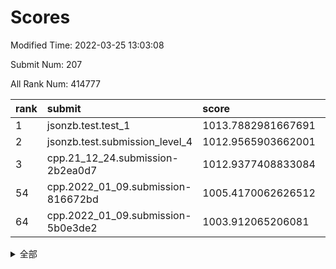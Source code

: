 # Scores

Modified Time: 2022-03-25 13:03:08

Submit Num: 207

All Rank Num: 414777

| rank |               submit               |       score        |       sigma        | pk_num |
| :--- | :--------------------------------- | :----------------- | :----------------- | :----- |
| 1    | jsonzb.test.test_1                 | 1013.7882981667691 | 0.8219406929721    | 8013   |
| 2    | jsonzb.test.submission_level_4     | 1012.9565903662001 | 0.8000822057756729 | 8013   |
| 3    | cpp.21_12_24.submission-2b2ea0d7   | 1012.9377408833084 | 0.8015295037544938 | 8015   |
| 54   | cpp.2022_01_09.submission-816672bd | 1005.4170062626512 | 0.7166483994362376 | 8014   |
| 64   | cpp.2022_01_09.submission-5b0e3de2 | 1003.912065206081  | 0.7251670929745738 | 8020   |


<details>
<summary>全部</summary>

| rank |                 submit                 |       score        |       sigma        | pk_num |
| :--- | :------------------------------------- | :----------------- | :----------------- | :----- |
| 1    | jsonzb.test.test_1                     | 1013.7882981667691 | 0.8219406929721    | 8013   |
| 2    | jsonzb.test.submission_level_4         | 1012.9565903662001 | 0.8000822057756729 | 8013   |
| 3    | cpp.21_12_24.submission-2b2ea0d7       | 1012.9377408833084 | 0.8015295037544938 | 8015   |
| 4    | gobigger.level_3.submission_level_3_30 | 1012.3007152943461 | 0.7715645597878732 | 8014   |
| 5    | gobigger.level_3.submission_level_3_27 | 1011.4372928423375 | 0.769719749412373  | 8014   |
| 6    | gobigger.level_3.submission_level_3_22 | 1011.1701157616759 | 0.7727110145312392 | 8009   |
| 7    | gobigger.level_3.submission_level_3_19 | 1010.9502258004449 | 0.7675317995203222 | 8012   |
| 8    | gobigger.level_3.submission_level_3_36 | 1010.6754977761195 | 0.752829232212529  | 8014   |
| 9    | gobigger.level_3.submission_level_3_45 | 1010.6319943102566 | 0.7602844142280138 | 8009   |
| 10   | gobigger.level_3.submission_level_3_32 | 1010.6291694093516 | 0.7977003125459081 | 8016   |
| 11   | gobigger.level_3.submission_level_3_43 | 1010.5440504117672 | 0.7719794756042875 | 8018   |
| 12   | gobigger.level_3.submission_level_3_1  | 1010.4493346835001 | 0.7839070292322164 | 8015   |
| 13   | gobigger.level_3.submission_level_3_49 | 1010.4318118796822 | 0.7502848808947218 | 8011   |
| 14   | gobigger.level_3.submission_level_3_40 | 1010.3676124749167 | 0.7553943131328972 | 8011   |
| 15   | gobigger.level_3.submission_level_3_11 | 1010.3587425502806 | 0.7600763256425987 | 8016   |
| 16   | gobigger.level_3.submission_level_3_18 | 1010.3383242073655 | 0.7741206077076204 | 8014   |
| 17   | gobigger.level_3.submission_level_3_25 | 1010.1739699343166 | 0.768901515959804  | 8015   |
| 18   | gobigger.level_3.submission_level_3_3  | 1010.1143906437301 | 0.765623285673692  | 8009   |
| 19   | gobigger.level_3.submission_level_3_23 | 1010.1077171309321 | 0.7578802398496555 | 8017   |
| 20   | gobigger.level_3.submission_level_3_47 | 1010.0518021075642 | 0.7541584758982112 | 8021   |
| 21   | gobigger.level_3.submission_level_3_48 | 1010.0212078258227 | 0.7506231992653954 | 8016   |
| 22   | gobigger.level_3.submission_level_3_6  | 1009.9781369600191 | 0.7300351279484855 | 8015   |
| 23   | gobigger.level_3.submission_level_3_13 | 1009.9579150491477 | 0.7667110503803248 | 8015   |
| 24   | gobigger.level_3.submission_level_3_16 | 1009.8749557649737 | 0.7845383261347129 | 8015   |
| 25   | gobigger.level_3.submission_level_3_5  | 1009.8732325220845 | 0.7571525201324696 | 8018   |
| 26   | gobigger.level_3.submission_level_3_46 | 1009.853738670499  | 0.7401010690819759 | 8016   |
| 27   | gobigger.level_3.submission_level_3_34 | 1009.8452197056432 | 0.7386822646605492 | 8016   |
| 28   | gobigger.level_3.submission_level_3_21 | 1009.8288764796306 | 0.7516849553892029 | 8011   |
| 29   | gobigger.level_3.submission_level_3_28 | 1009.8175046353944 | 0.7537218949848596 | 8019   |
| 30   | gobigger.level_3.submission_level_3_24 | 1009.7174868832174 | 0.7494494533194759 | 8019   |
| 31   | gobigger.level_3.submission_level_3_2  | 1009.7013477220747 | 0.7524945875832113 | 8015   |
| 32   | gobigger.level_3.submission_level_3_26 | 1009.6819934103986 | 0.7648139713432295 | 8015   |
| 33   | gobigger.level_3.submission_level_3_33 | 1009.6436091413802 | 0.7689548179194217 | 8022   |
| 34   | gobigger.level_3.submission_level_3_14 | 1009.609571609854  | 0.7415978413535079 | 8013   |
| 35   | gobigger.level_3.submission_level_3_39 | 1009.5812642442986 | 0.7564405781512185 | 8017   |
| 36   | gobigger.level_3.submission_level_3_15 | 1009.5357557460245 | 0.7552102322096527 | 8014   |
| 37   | gobigger.level_3.submission_level_3_10 | 1009.5276585114167 | 0.742633524760833  | 8015   |
| 38   | gobigger.level_3.submission_level_3_35 | 1009.5072449488655 | 0.7456201813097516 | 8020   |
| 39   | gobigger.level_3.submission_level_3_4  | 1009.4903148218192 | 0.7663844706203697 | 8016   |
| 40   | gobigger.level_3.submission_level_3_42 | 1009.4559136758048 | 0.7494397699059412 | 8018   |
| 41   | gobigger.level_3.submission_level_3_8  | 1009.4489741499402 | 0.750921732994282  | 8018   |
| 42   | gobigger.level_3.submission_level_3_41 | 1009.2629495266428 | 0.7408939958123557 | 8017   |
| 43   | gobigger.level_3.submission_level_3_12 | 1009.2291484518454 | 0.7488200873994353 | 8020   |
| 44   | gobigger.level_3.submission_level_3_7  | 1009.2170467599395 | 0.7544644159481397 | 8018   |
| 45   | gobigger.level_3.submission_level_3_44 | 1009.128572541451  | 0.7323479170329545 | 8022   |
| 46   | gobigger.level_3.submission_level_3_37 | 1009.0773676122424 | 0.7644741026911116 | 8019   |
| 47   | gobigger.level_3.submission_level_3_20 | 1008.9022333784311 | 0.7355607706878295 | 8015   |
| 48   | gobigger.level_3.submission_level_3_31 | 1008.8626675453077 | 0.748761978991202  | 8018   |
| 49   | gobigger.level_3.submission_level_3_29 | 1008.8491724743105 | 0.752012738347556  | 8011   |
| 50   | gobigger.level_3.submission_level_3_9  | 1008.6889274006904 | 0.7450516244720996 | 8017   |
| 51   | gobigger.level_3.submission_level_3_17 | 1008.4610379054352 | 0.7251771037890807 | 8011   |
| 52   | gobigger.level_3.submission_level_3_38 | 1008.2550228923404 | 0.7280305937827035 | 8016   |
| 53   | gobigger.level_3.submission_level_3_0  | 1007.9220761704247 | 0.732768136103865  | 8019   |
| 54   | cpp.2022_01_09.submission-816672bd     | 1005.4170062626512 | 0.7166483994362376 | 8014   |
| 55   | gobigger.level_1.submission_level_1_6  | 1004.5899713699899 | 0.7168967566473802 | 8015   |
| 56   | gobigger.level_1.submission_level_1_13 | 1004.4718336259118 | 0.7099696773904184 | 8011   |
| 57   | gobigger.level_1.submission_level_1_15 | 1004.339164800816  | 0.7266331228063625 | 8018   |
| 58   | gobigger.level_1.submission_level_1_2  | 1004.3237801408128 | 0.7017986974164139 | 8015   |
| 59   | gobigger.level_1.submission_level_1_7  | 1004.2563116376806 | 0.7195519407773677 | 8014   |
| 60   | gobigger.level_1.submission_level_1_24 | 1004.1106121784566 | 0.7316507483960488 | 8013   |
| 61   | gobigger.level_1.submission_level_1_19 | 1004.007410884956  | 0.7102842022600795 | 8006   |
| 62   | gobigger.level_1.submission_level_1_11 | 1003.9795075013132 | 0.7146102913316478 | 8014   |
| 63   | gobigger.level_1.submission_level_1_12 | 1003.9152512564322 | 0.7152574121588116 | 8014   |
| 64   | cpp.2022_01_09.submission-5b0e3de2     | 1003.912065206081  | 0.7251670929745738 | 8020   |
| 65   | gobigger.level_1.submission_level_1_34 | 1003.8879048947176 | 0.7085182005333595 | 8012   |
| 66   | gobigger.level_1.submission_level_1_17 | 1003.8803272080985 | 0.7242144156888645 | 8018   |
| 67   | gobigger.level_1.submission_level_1_23 | 1003.7892768379695 | 0.7148477183011017 | 8012   |
| 68   | gobigger.level_1.submission_level_1_47 | 1003.7634180707408 | 0.7157755837168366 | 8020   |
| 69   | gobigger.level_1.submission_level_1_38 | 1003.762476229996  | 0.7161080045881604 | 8015   |
| 70   | gobigger.level_1.submission_level_1_46 | 1003.7498182159637 | 0.726019541603235  | 8018   |
| 71   | gobigger.level_1.submission_level_1_0  | 1003.7163054488474 | 0.7079588874623741 | 8016   |
| 72   | gobigger.level_1.submission_level_1_28 | 1003.6994486721696 | 0.7166343870294757 | 8015   |
| 73   | gobigger.level_1.submission_level_1_37 | 1003.6896386683193 | 0.7049579138102524 | 8009   |
| 74   | gobigger.level_1.submission_level_1_10 | 1003.6203495772824 | 0.7176302574701995 | 8011   |
| 75   | gobigger.level_1.submission_level_1_45 | 1003.5596643171856 | 0.7088532359687649 | 8014   |
| 76   | gobigger.level_1.submission_level_1_21 | 1003.5018421268499 | 0.7041933171198547 | 8012   |
| 77   | gobigger.level_1.submission_level_1_44 | 1003.4156560503446 | 0.7098401831622974 | 8016   |
| 78   | gobigger.level_1.submission_level_1_31 | 1003.4080774309842 | 0.7189316460478704 | 8010   |
| 79   | gobigger.level_1.submission_level_1_42 | 1003.3984438042663 | 0.7267580852486232 | 8021   |
| 80   | gobigger.level_1.submission_level_1_39 | 1003.3629014462218 | 0.7190369648135077 | 8018   |
| 81   | gobigger.level_1.submission_level_1_14 | 1003.3529220214849 | 0.7179844153613506 | 8015   |
| 82   | gobigger.level_1.submission_level_1_16 | 1003.3414598905896 | 0.7121360422278608 | 8016   |
| 83   | gobigger.level_1.submission_level_1_49 | 1003.3063397898486 | 0.7251069161298741 | 8017   |
| 84   | gobigger.level_1.submission_level_1_36 | 1003.3031828012116 | 0.7202501553985765 | 8022   |
| 85   | gobigger.level_1.submission_level_1_35 | 1003.2077560182761 | 0.7115028965991984 | 8015   |
| 86   | gobigger.level_1.submission_level_1_40 | 1003.1915488189646 | 0.7152383094351126 | 8016   |
| 87   | gobigger.level_1.submission_level_1_3  | 1003.1260994124591 | 0.7137840982278314 | 8019   |
| 88   | gobigger.level_1.submission_level_1_27 | 1003.1048935653153 | 0.7061905423247692 | 8018   |
| 89   | gobigger.level_1.submission_level_1_30 | 1003.0481565313758 | 0.7220529738974022 | 8017   |
| 90   | gobigger.level_1.submission_level_1_29 | 1003.0237713532009 | 0.7049568387795621 | 8019   |
| 91   | gobigger.level_1.submission_level_1_4  | 1003.0052767398358 | 0.7107573738271465 | 8014   |
| 92   | gobigger.level_1.submission_level_1_9  | 1002.9931108005206 | 0.706089573143277  | 8012   |
| 93   | gobigger.level_1.submission_level_1_43 | 1002.9931022056913 | 0.718739268735783  | 8015   |
| 94   | gobigger.level_1.submission_level_1_25 | 1002.9768781581402 | 0.7140883921057841 | 8012   |
| 95   | gobigger.level_1.submission_level_1_5  | 1002.9484792962264 | 0.7074545158942604 | 8018   |
| 96   | gobigger.level_1.submission_level_1_8  | 1002.7780405976509 | 0.7161426466749372 | 8021   |
| 97   | gobigger.level_1.submission_level_1_26 | 1002.6957688113716 | 0.7173364719555569 | 8021   |
| 98   | gobigger.level_1.submission_level_1_18 | 1002.5779747075027 | 0.7118524889698663 | 8011   |
| 99   | gobigger.level_1.submission_level_1_20 | 1002.5678254903376 | 0.7183847154157805 | 8015   |
| 100  | gobigger.level_1.submission_level_1_48 | 1002.4777512380418 | 0.7223366860950774 | 8017   |
| 101  | gobigger.level_1.submission_level_1_32 | 1002.4626820365417 | 0.717558377742644  | 8018   |
| 102  | gobigger.level_1.submission_level_1_41 | 1002.4031675310389 | 0.71983265490398   | 8012   |
| 103  | gobigger.level_1.submission_level_1_22 | 1002.3512846069726 | 0.7139435036926914 | 8014   |
| 104  | gobigger.level_1.submission_level_1_1  | 1002.3352943608805 | 0.717975809975495  | 8019   |
| 105  | gobigger.level_1.submission_level_1_33 | 1002.0323654983058 | 0.7213427600034978 | 8014   |
| 106  | gobigger.random.submission_random_24   | 997.932824356497   | 0.7194750226609972 | 8013   |
| 107  | gobigger.random.submission_random_41   | 997.3267005736508  | 0.6998032698366664 | 8008   |
| 108  | gobigger.random.submission_random_31   | 997.3123066449128  | 0.7200283966990836 | 8015   |
| 109  | gobigger.random.submission_random_14   | 997.1514675463976  | 0.7109467920970987 | 8013   |
| 110  | gobigger.random.submission_random_35   | 996.997227539452   | 0.709801794029079  | 8014   |
| 111  | gobigger.random.submission_random_43   | 996.8031427338439  | 0.7066912266779376 | 8017   |
| 112  | gobigger.random.submission_random_15   | 996.5226611525984  | 0.7055987137140447 | 8011   |
| 113  | gobigger.random.submission_random_47   | 996.5211585839136  | 0.7173952172616287 | 8013   |
| 114  | gobigger.random.submission_random_27   | 996.4786095553308  | 0.7057260924112786 | 8019   |
| 115  | gobigger.random.submission_random_20   | 996.4738074418991  | 0.7188621381421924 | 8018   |
| 116  | gobigger.random.submission_random_18   | 996.4675377682744  | 0.6978692914471746 | 8018   |
| 117  | gobigger.random.submission_random_13   | 996.338329271627   | 0.7087504004249674 | 8012   |
| 118  | gobigger.random.submission_random_4    | 996.1690463838992  | 0.711087871448739  | 8018   |
| 119  | gobigger.random.submission_random_29   | 996.1570776509152  | 0.7139158278815754 | 8013   |
| 120  | gobigger.random.submission_random_39   | 996.0969641128263  | 0.7251241624546968 | 8017   |
| 121  | gobigger.random.submission_random_45   | 996.0757775682687  | 0.7125837985061397 | 8011   |
| 122  | gobigger.random.submission_random_30   | 996.0483258004932  | 0.7043050702879852 | 8012   |
| 123  | gobigger.random.submission_random_10   | 996.0328778775647  | 0.7203671856555957 | 8009   |
| 124  | gobigger.random.submission_random_12   | 996.0082762114884  | 0.7180341583727775 | 8007   |
| 125  | gobigger.random.submission_random_16   | 995.9734817703556  | 0.7089231040647511 | 8020   |
| 126  | gobigger.random.submission_random_33   | 995.94754553256    | 0.7166020826711375 | 8012   |
| 127  | gobigger.random.submission_random_25   | 995.9124623992817  | 0.7137800518895936 | 8016   |
| 128  | gobigger.random.submission_random_2    | 995.87379280227    | 0.71532016045934   | 8015   |
| 129  | gobigger.random.submission_random_26   | 995.8387486684569  | 0.708728631239205  | 8015   |
| 130  | gobigger.random.submission_random_21   | 995.7878105690577  | 0.715125153254843  | 8015   |
| 131  | gobigger.random.submission_random_5    | 995.7567217881709  | 0.7000954353889804 | 8015   |
| 132  | gobigger.random.submission_random_42   | 995.7558554336595  | 0.7107724756615361 | 8012   |
| 133  | gobigger.random.submission_random_38   | 995.7369061660606  | 0.7152127644787178 | 8012   |
| 134  | gobigger.random.submission_random_49   | 995.6976648987284  | 0.7089827699548907 | 8012   |
| 135  | gobigger.random.submission_random_1    | 995.6958694873279  | 0.7110337087622035 | 8012   |
| 136  | gobigger.random.submission_random_23   | 995.6936761280332  | 0.7235082124493151 | 8014   |
| 137  | gobigger.random.submission_random_46   | 995.6795242712652  | 0.7092478752438869 | 8018   |
| 138  | gobigger.random.submission_random_28   | 995.6628911565026  | 0.7066292142394387 | 8012   |
| 139  | gobigger.random.submission_random_48   | 995.6562817928374  | 0.70075288452554   | 8014   |
| 140  | gobigger.random.submission_random_40   | 995.6427898283627  | 0.7061884234279748 | 8018   |
| 141  | gobigger.random.submission_random_32   | 995.6064073712672  | 0.7316616702977633 | 8012   |
| 142  | gobigger.random.submission_random_19   | 995.5654937412995  | 0.7159894948993809 | 8013   |
| 143  | gobigger.random.submission_random_22   | 995.5480450935817  | 0.7080898737297051 | 8018   |
| 144  | gobigger.random.submission_random_8    | 995.5059537957712  | 0.7191583677173335 | 8014   |
| 145  | gobigger.random.submission_random_44   | 995.4639288450021  | 0.7146933392168497 | 8013   |
| 146  | gobigger.random.submission_random_17   | 995.4369947761107  | 0.7118277599075721 | 8015   |
| 147  | gobigger.random.submission_random_3    | 995.3822079654268  | 0.715711065595314  | 8015   |
| 148  | gobigger.random.submission_random_7    | 995.3731187145574  | 0.7175630227645186 | 8018   |
| 149  | gobigger.random.submission_random_11   | 995.3085648265195  | 0.7142100121369171 | 8016   |
| 150  | gobigger.random.submission_random_37   | 995.1573093283736  | 0.6991119078872365 | 8010   |
| 151  | gobigger.random.submission_random_36   | 994.7762861063642  | 0.7270644925130813 | 8016   |
| 152  | gobigger.level_2.submission_level_2_4  | 994.7317626709845  | 0.7199954509314789 | 8020   |
| 153  | gobigger.random.submission_random_9    | 994.4963133012089  | 0.7127177969074172 | 8016   |
| 154  | gobigger.level_2.submission_level_2_32 | 994.4059841631516  | 0.7246785759346586 | 8011   |
| 155  | gobigger.random.submission_random_6    | 994.3676691792258  | 0.7288574262201523 | 8015   |
| 156  | gobigger.random.submission_random_0    | 994.3555990374983  | 0.7321779661662822 | 8011   |
| 157  | gobigger.random.submission_random_34   | 994.2296014341249  | 0.7229391970396526 | 8015   |
| 158  | gobigger.level_2.submission_level_2_48 | 993.9790352288225  | 0.7354616864470058 | 8018   |
| 159  | gobigger.level_2.submission_level_2_21 | 993.7966149189588  | 0.7299860646260401 | 8014   |
| 160  | gobigger.level_2.submission_level_2_6  | 993.6031989992789  | 0.7403874480034651 | 8020   |
| 161  | gobigger.level_2.submission_level_2_20 | 993.4503065396146  | 0.7320689655680973 | 8011   |
| 162  | gobigger.level_2.submission_level_2_46 | 993.424327892493   | 0.7450893079904851 | 8017   |
| 163  | gobigger.level_2.submission_level_2_10 | 993.3928955175496  | 0.7352339212926198 | 8018   |
| 164  | gobigger.level_2.submission_level_2_2  | 993.1869694757786  | 0.7502740728828448 | 8008   |
| 165  | gobigger.level_2.submission_level_2_42 | 993.1847624229915  | 0.7421002684067652 | 8016   |
| 166  | gobigger.level_2.submission_level_2_38 | 993.1626702457467  | 0.7381384436972364 | 8014   |
| 167  | gobigger.level_2.submission_level_2_36 | 993.0127902240614  | 0.7459349531833073 | 8009   |
| 168  | gobigger.level_2.submission_level_2_3  | 992.9271487005444  | 0.732771496051573  | 8012   |
| 169  | gobigger.level_2.submission_level_2_39 | 992.8507596536173  | 0.7394597851689769 | 8013   |
| 170  | gobigger.level_2.submission_level_2_47 | 992.8073276987516  | 0.7464046971091347 | 8012   |
| 171  | gobigger.level_2.submission_level_2_26 | 992.7351224125266  | 0.7217300846450909 | 8018   |
| 172  | gobigger.level_2.submission_level_2_15 | 992.7258711388137  | 0.7373313909951634 | 8015   |
| 173  | gobigger.level_2.submission_level_2_22 | 992.5806552068622  | 0.7384697080486254 | 8015   |
| 174  | gobigger.level_2.submission_level_2_37 | 992.5050604743626  | 0.7360535112022509 | 8012   |
| 175  | gobigger.level_2.submission_level_2_8  | 992.4720184300294  | 0.7556631191781508 | 8016   |
| 176  | gobigger.level_2.submission_level_2_5  | 992.4460508247216  | 0.7316425087163972 | 8015   |
| 177  | gobigger.level_2.submission_level_2_27 | 992.354334455594   | 0.7579794741034502 | 8014   |
| 178  | gobigger.level_2.submission_level_2_0  | 992.3366613027     | 0.7526133427207097 | 8014   |
| 179  | gobigger.level_2.submission_level_2_28 | 992.3153926962501  | 0.7331556602419811 | 8011   |
| 180  | gobigger.level_2.submission_level_2_1  | 992.2646101507951  | 0.7443735977329079 | 8011   |
| 181  | gobigger.level_2.submission_level_2_45 | 992.2350621493006  | 0.7340614715383829 | 8015   |
| 182  | gobigger.level_2.submission_level_2_11 | 992.2167428989975  | 0.7405032904804858 | 8012   |
| 183  | gobigger.level_2.submission_level_2_23 | 992.1957153945873  | 0.7406011822913017 | 8014   |
| 184  | gobigger.level_2.submission_level_2_16 | 992.1701278319712  | 0.7316170165199672 | 8016   |
| 185  | gobigger.level_2.submission_level_2_19 | 992.1240124670809  | 0.7391458658892224 | 8016   |
| 186  | gobigger.level_2.submission_level_2_49 | 992.0840347004412  | 0.7489106321201048 | 8017   |
| 187  | gobigger.level_2.submission_level_2_14 | 992.054301018734   | 0.7684646586113341 | 8017   |
| 188  | gobigger.level_2.submission_level_2_31 | 992.0451291907362  | 0.7582269122206348 | 8017   |
| 189  | gobigger.level_2.submission_level_2_41 | 992.0259376804562  | 0.7410288952636829 | 8015   |
| 190  | gobigger.level_2.submission_level_2_18 | 992.0235650238445  | 0.7602814318878826 | 8014   |
| 191  | gobigger.level_2.submission_level_2_13 | 991.8775123359363  | 0.7374710238812313 | 8009   |
| 192  | gobigger.level_2.submission_level_2_24 | 991.83397529037    | 0.7400324523661967 | 8020   |
| 193  | gobigger.level_2.submission_level_2_29 | 991.805835740098   | 0.7733393061607402 | 8017   |
| 194  | gobigger.level_2.submission_level_2_34 | 991.6207555888731  | 0.7376443368410198 | 8011   |
| 195  | gobigger.level_2.submission_level_2_40 | 991.6090630224563  | 0.759519417203836  | 8015   |
| 196  | gobigger.level_2.submission_level_2_35 | 991.5642675601417  | 0.7459461497725222 | 8020   |
| 197  | gobigger.level_2.submission_level_2_9  | 991.5210239821613  | 0.7416239405673664 | 8017   |
| 198  | gobigger.level_2.submission_level_2_17 | 991.4042905012     | 0.7554733854897389 | 8023   |
| 199  | gobigger.level_2.submission_level_2_44 | 991.3929284857587  | 0.7669583662329978 | 8019   |
| 200  | gobigger.level_2.submission_level_2_43 | 991.1744401782983  | 0.7588072391177859 | 8012   |
| 201  | gobigger.level_2.submission_level_2_30 | 991.1692666130306  | 0.749461349929709  | 8015   |
| 202  | gobigger.level_2.submission_level_2_7  | 991.1597173581011  | 0.7806231206018666 | 8014   |
| 203  | gobigger.level_2.submission_level_2_33 | 991.1221319037337  | 0.762126100562058  | 8015   |
| 204  | gobigger.level_2.submission_level_2_12 | 990.7438963854308  | 0.752023375938085  | 8020   |
| 205  | gobigger.level_2.submission_level_2_25 | 989.6226363008398  | 0.7631206569670964 | 8018   |
| 206  | gobigger.none.submission_none_0        | 978.586019455027   | 1.209234215303985  | 8019   |
| 207  | gobigger.none.submission_none_1        | 976.3988254403861  | 1.464743342997238  | 8013   |

</details>
